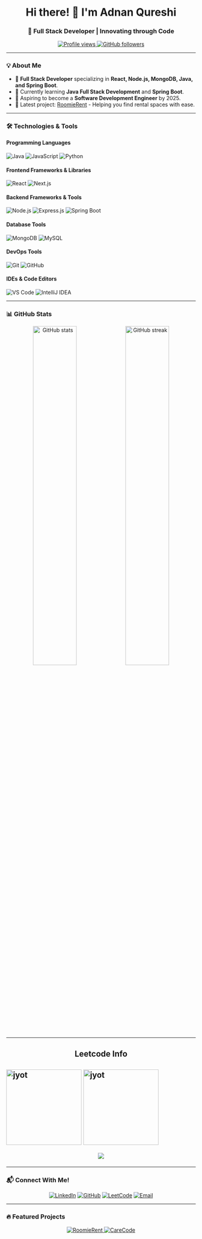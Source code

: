 <h1 align="center">Hi there! 👋 I'm Adnan Qureshi</h1>
<h3 align="center">🚀 Full Stack Developer | Innovating through Code</h3>

<p align="center">
  <a href="https://github.com/juniorcoder02">
    <img src="https://komarev.com/ghpvc/?username=juniorcoder02&label=Profile%20Views&color=0088ff&style=flat-square" alt="Profile views" />
  </a>
  <a href="https://github.com/juniorcoder02?tab=followers">
    <img src="https://img.shields.io/github/followers/juniorcoder02?label=Followers&color=0088ff&style=flat-square" alt="GitHub followers" />
  </a>
</p>

---

### 💡 About Me

- 🔧 **Full Stack Developer** specializing in **React, Node.js, MongoDB, Java, and Spring Boot**.
- 🌱 Currently learning **Java Full Stack Development** and **Spring Boot**.
- 🎯 Aspiring to become a **Software Development Engineer** by 2025.
- 🌟 Latest project: [RoomieRent](https://roomierent.onrender.com) - Helping you find rental spaces with ease.

---

### 🛠️ Technologies & Tools

#### **Programming Languages**
<p>
  <img src="https://img.shields.io/badge/Java-ED8B00?style=for-the-badge&logo=java&logoColor=white" alt="Java" />
  <img src="https://img.shields.io/badge/JavaScript-F7DF1E?style=for-the-badge&logo=javascript&logoColor=black" alt="JavaScript" />
  <img src="https://img.shields.io/badge/Python-3776AB?style=for-the-badge&logo=python&logoColor=white" alt="Python" />
</p>

#### **Frontend Frameworks & Libraries**
<p>
  <img src="https://img.shields.io/badge/React-61DAFB?style=for-the-badge&logo=react&logoColor=black" alt="React" />
  <img src="https://img.shields.io/badge/Next.js-000000?style=for-the-badge&logo=next.js&logoColor=white" alt="Next.js" />
</p>

#### **Backend Frameworks & Tools**
<p>
  <img src="https://img.shields.io/badge/Node.js-339933?style=for-the-badge&logo=node.js&logoColor=white" alt="Node.js" />
  <img src="https://img.shields.io/badge/Express.js-404D59?style=for-the-badge&logo=express&logoColor=white" alt="Express.js" />
  <img src="https://img.shields.io/badge/Spring_Boot-6DB33F?style=for-the-badge&logo=springboot&logoColor=white" alt="Spring Boot" />
</p>

#### **Database Tools**
<p>
  <img src="https://img.shields.io/badge/MongoDB-47A248?style=for-the-badge&logo=mongodb&logoColor=white" alt="MongoDB" />
  <img src="https://img.shields.io/badge/MySQL-4479A1?style=for-the-badge&logo=mysql&logoColor=white" alt="MySQL" />
</p>

#### **DevOps Tools**
<p>
  <img src="https://img.shields.io/badge/Git-F05032?style=for-the-badge&logo=git&logoColor=white" alt="Git" />
  <img src="https://img.shields.io/badge/GitHub-181717?style=for-the-badge&logo=github&logoColor=white" alt="GitHub" />
</p>

#### **IDEs & Code Editors**
<p>
  <img src="https://img.shields.io/badge/VS_Code-007ACC?style=for-the-badge&logo=visual-studio-code&logoColor=white" alt="VS Code" />
  <img src="https://img.shields.io/badge/IntelliJ-000000?style=for-the-badge&logo=intellij-idea&logoColor=white" alt="IntelliJ IDEA" />
</p>

---

### 📊 GitHub Stats

<p align="center">
  <img width="48%" src="https://github-readme-stats.vercel.app/api?username=juniorcoder02&show_icons=true&theme=radical" alt="GitHub stats" />
  <img width="48%" src="https://github-readme-streak-stats.herokuapp.com?user=juniorcoder02&theme=radical" alt="GitHub streak" />
</p>

---

<h2 align="center">Leetcode Info<h2>  
<p align="center">

  <a href="https://leetcode.com/juniorcoder02/" target="_blank"><img align="center" src="https://assets.leetcode.com/static_assets/marketing/2024-50.gif" alt="jyot" height="200" width="200" /></a>
    <a href="https://leetcode.com/juniorcoder02/" target="_blank"><img align="center" src="https://leetcode.com/static/images/badges/2024/gif/2024-12.gif" alt="jyot" height="200" width="200" /></a>
</p>
<p align="center">
  
  <img  align=top flex-grow=1 src="https://leetcard.jacoblin.cool/juniorcoder02?theme=dark&font=Nunito&ext=heatmap" />  
</p>

---

### 📬 Connect With Me!

<p align="center">
  <a href="https://www.linkedin.com/in/adnan-qureshi-aa1517246/"><img src="https://img.shields.io/badge/LinkedIn-0A66C2?style=for-the-badge&logo=linkedin&logoColor=white" alt="LinkedIn" /></a>
  <a href="https://github.com/juniorcoder02"><img src="https://img.shields.io/badge/GitHub-333333?style=for-the-badge&logo=github&logoColor=white" alt="GitHub" /></a>
  <a href="https://leetcode.com/juniorcoder02/"><img src="https://img.shields.io/badge/LeetCode-FFA116?style=for-the-badge&logo=leetcode&logoColor=black" alt="LeetCode" /></a>
  <a href="mailto:aadiqureshi89@gmail.com"><img src="https://img.shields.io/badge/Email-EA4335?style=for-the-badge&logo=gmail&logoColor=white" alt="Email" /></a>
</p>

---

### 🔥 Featured Projects

<p align="center">
  <a href="https://github.com/juniorcoder02/RoomieRent">
    <img src="https://github-readme-stats.vercel.app/api/pin/?username=juniorcoder02&repo=RoomieRent&theme=radical" alt="RoomieRent" />
  </a>
  <a href="https://github.com/juniorcoder02/CareCode">
    <img src="https://github-readme-stats.vercel.app/api/pin/?username=juniorcoder02&repo=CareCode&theme=radical" alt="CareCode" />
  </a>
</p>
